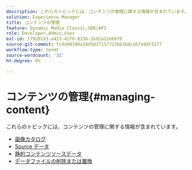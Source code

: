 ```yaml
---
description: これらのトピックには、コンテンツの管理に関する情報が含まれています。
solution: Experience Manager
title: コンテンツの管理
feature: Dynamic Media Classic,SDK/API
role: Developer,Admin,User
exl-id: f79201d3-a423-42f0-815b-2e91a22eb6f0
source-git-commit: fcda99340a18d5037157723bb3bdca5fa9df3277
workflow-type: tm+mt
source-wordcount: '31'
ht-degree: 0%

---
```


# コンテンツの管理{#managing-content}

これらのトピックには、コンテンツの管理に関する情報が含まれています。

* [画像カタログ](c-image-catalogs.md)
* [Source データ](r-source-data.md)
* [静的コンテンツソースデータ](c-static-content-source-data.md)
* [データファイルの削除または置換](c-deleting-or-replacing-data-files.md)
